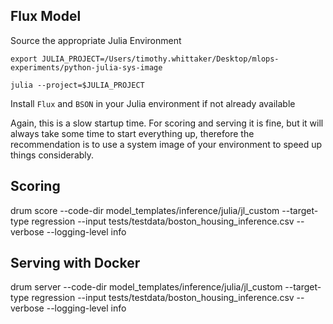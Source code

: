 ## Flux Model 

Source the appropriate Julia Environment

`export JULIA_PROJECT=/Users/timothy.whittaker/Desktop/mlops-experiments/python-julia-sys-image`

`julia --project=$JULIA_PROJECT`

Install `Flux` and `BSON` in your Julia environment if not already available

Again, this is a slow startup time.  For scoring and serving it is fine, but it will always take some time to start everything up, therefore the recommendation is to use a system image of your environment to speed up things considerably.  

## Scoring

drum score --code-dir model_templates/inference/julia/jl_custom --target-type regression --input tests/testdata/boston_housing_inference.csv --verbose --logging-level info

## Serving with Docker

drum server --code-dir model_templates/inference/julia/jl_custom --target-type regression --input tests/testdata/boston_housing_inference.csv --verbose --logging-level info






